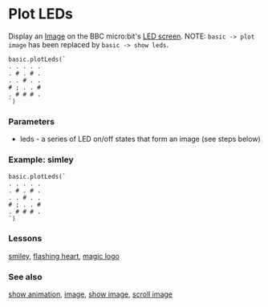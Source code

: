 # Plot LEDs

Display an [Image](/reference/images/image) on the BBC micro:bit's [LED screen](/device/screen). NOTE: `basic -> plot image` has been replaced by `basic -> show leds`.

```sig
basic.plotLeds(`
. . . . .
. # . # .
. . # . .
# ; . . #
. # # # .
`)
```

### Parameters

* leds - a series of LED on/off states that form an image (see steps below)

### Example: simley

```blocks
basic.plotLeds(`
. . . . .
. # . # .
. . # . .
# ; . . #
. # # # .
`)
```

### Lessons

[smiley](/lessons/smiley), [flashing heart](/lessons/flashing-heart), [magic logo](/lessons/magic-logo)

### See also

[show animation](/reference/basic/show-animation), [image](/reference/images/image), [show image](/reference/images/show-image), [scroll image](/reference/images/scroll-image)

